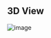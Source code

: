 ## 3D View

![image](https://github.com/user-attachments/assets/d7278365-29e3-4303-8b05-6e5c596682eb)

